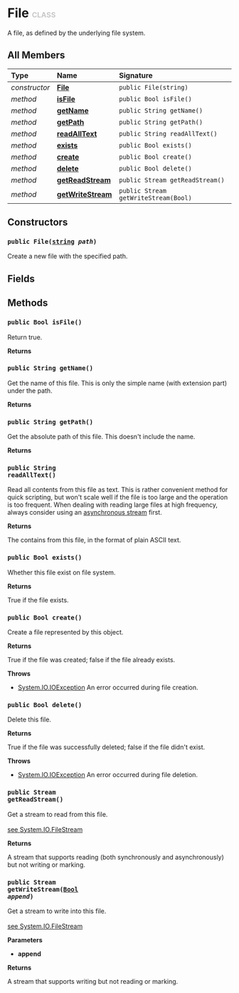 # File <font color="#C8C8C8" size="3">CLASS</font>

A file, as defined by the underlying file system.

## All Members
|**Type**|**Name**|**Signature**
|:-------|:-------|:------------
|*constructor*|<a href="#c-File-string"><b>File</b></a>|`public File(string)`
|*method*|<a href="#m-isFile-void"><b>isFile</b></a>|`public Bool isFile()`
|*method*|<a href="#m-getName-void"><b>getName</b></a>|`public String getName()`
|*method*|<a href="#m-getPath-void"><b>getPath</b></a>|`public String getPath()`
|*method*|<a href="#m-readAllText-void"><b>readAllText</b></a>|`public String readAllText()`
|*method*|<a href="#m-exists-void"><b>exists</b></a>|`public Bool exists()`
|*method*|<a href="#m-create-void"><b>create</b></a>|`public Bool create()`
|*method*|<a href="#m-delete-void"><b>delete</b></a>|`public Bool delete()`
|*method*|<a href="#m-getReadStream-void"><b>getReadStream</b></a>|`public Stream getReadStream()`
|*method*|<a href="#m-getWriteStream-Bool"><b>getWriteStream</b></a>|`public Stream getWriteStream(Bool)`

## Constructors
<a name="c-File-string"></a>
### <code>public File([string](../../String) *path*)</code>
Create a new file with the specified path.
## Fields

## Methods
<a name="m-isFile-void"></a>
### <code>public Bool isFile()</code>
Return true.

**Returns**

<a name="m-isFile-void-r"></a>

<a name="m-getName-void"></a>
### <code>public String getName()</code>
Get the name of this file. This is only the simple name (with extension part) under the path.

**Returns**

<a name="m-getName-void-r"></a>

<a name="m-getPath-void"></a>
### <code>public String getPath()</code>
Get the absolute path of this file. This doesn't include the name.

**Returns**

<a name="m-getPath-void-r"></a>

<a name="m-readAllText-void"></a>
### <code>public String readAllText()</code>
Read all contents from this file as text. This is rather convenient method for quick scripting, but won't scale well if the file is too large and the operation is too frequent. When dealing with reading large files at high frequency, always consider using an <a href="../System.IO/File#m-getReadStream-void">asynchronous stream</a> first.

**Returns**

<a name="m-readAllText-void-r"></a>The contains from this file, in the format of plain ASCII text.

<a name="m-exists-void"></a>
### <code>public Bool exists()</code>
Whether this file exist on file system.

**Returns**

<a name="m-exists-void-r"></a>True if the file exists.

<a name="m-create-void"></a>
### <code>public Bool create()</code>
Create a file represented by this object.

**Returns**

<a name="m-create-void-r"></a>True if the file was created; false if the file already exists.

**Throws**

- [System.IO.IOException](../System.IO/IOException)
An error occurred during file creation.

<a name="m-delete-void"></a>
### <code>public Bool delete()</code>
Delete this file.

**Returns**

<a name="m-delete-void-r"></a>True if the file was successfully deleted; false if the file didn't exist.

**Throws**

- [System.IO.IOException](../System.IO/IOException)
An error occurred during file deletion.

<a name="m-getReadStream-void"></a>
### <code>public Stream getReadStream()</code>
Get a stream to read from this file.<br><br><a href="broken-link">see System.IO.FileStream</a>

**Returns**

<a name="m-getReadStream-void-r"></a>A stream that supports reading (both synchronously and asynchronously) but not writing or marking.

<a name="m-getWriteStream-Bool"></a>
### <code>public Stream getWriteStream([Bool](../../Bool) *append*)</code>
Get a stream to write into this file.<br><br><a href="broken-link">see System.IO.FileStream</a>

**Parameters**

<a name="m-getWriteStream-Bool-p-append"></a>
- **append**


**Returns**

<a name="m-getWriteStream-Bool-r"></a>A stream that supports writing but not reading or marking.

